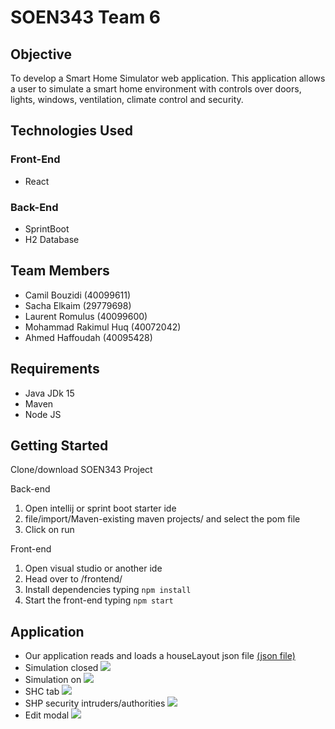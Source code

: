 # **SOEN343 Team 6**
## **Objective**
To develop a Smart Home Simulator web application. This application allows a user to simulate a smart home environment with controls over doors, lights, windows, ventilation, climate control and security.
## **Technologies Used**
### **Front-End** ###
* React
### **Back-End** ###
* SprintBoot
* H2 Database
## **Team Members**
* Camil Bouzidi (40099611)
* Sacha Elkaim (29779698)
* Laurent Romulus (40099600)
* Mohammad Rakimul Huq (40072042)
* Ahmed Haffoudah (40095428)
## **Requirements**
* Java JDk 15
* Maven
* Node JS
## **Getting Started**
Clone/download SOEN343 Project

Back-end
1. Open intellij or sprint boot starter ide 
2. file/import/Maven-existing maven projects/ and select the pom file
3. Click on run 

Front-end
1. Open visual studio or another ide
2. Head over to /frontend/
3. Install dependencies typing `npm install` 
4. Start the front-end typing `npm start`

## **Application**
* Our application reads and loads a houseLayout json file [(json file)](https://github.com/sachaelkaim/SOEN343/blob/master/back-end/src/main/resources/json/houseLayout.json)
* Simulation closed
![](https://i.imgur.com/NqAp7p2.png[/img])
* Simulation on
![](https://i.imgur.com/eFQ5XzW.png[/img])
* SHC tab
![](https://i.imgur.com/sVavmir.png[/img])
* SHP security intruders/authorities
![](https://i.imgur.com/KPrZ5qr.png[/img])
* Edit modal
![](https://i.imgur.com/NQheDf8.png[/img])
